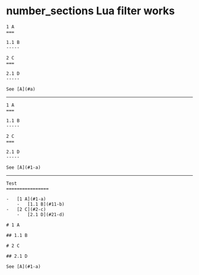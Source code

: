 # number_sections Lua filter works

    1 A
    ===
    
    1.1 B
    -----
    
    2 C
    ===
    
    2.1 D
    -----
    
    See [A](#a)

---

    1 A
    ===
    
    1.1 B
    -----
    
    2 C
    ===
    
    2.1 D
    -----
    
    See [A](#1-a)

---

    Test
    ================
    
    -   [1 A](#1-a)
        -   [1.1 B](#11-b)
    -   [2 C](#2-c)
        -   [2.1 D](#21-d)
    
    # 1 A
    
    ## 1.1 B
    
    # 2 C
    
    ## 2.1 D
    
    See [A](#1-a)

